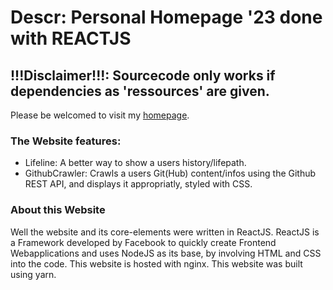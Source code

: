 # Descr: Personal Homepage '23 done with REACTJS
## !!!Disclaimer!!!: Sourcecode only works if dependencies as 'ressources' are given. 
Please be welcomed to visit my [homepage](https://www.tilmanbertram.com).


### The Website features:
  + Lifeline:
    A better way to show a users history/lifepath.
  + GithubCrawler:
    Crawls a users Git(Hub) content/infos using the Github REST API,
    and displays it appropriatly, styled with CSS.
  
### About this Website
  Well the website and its core-elements were written in ReactJS.
  ReactJS is a Framework developed by Facebook to quickly 
  create Frontend Webapplications and uses NodeJS as its base,
  by involving HTML and CSS into the code. 
  This website is hosted with nginx.
  This website was built using yarn.


